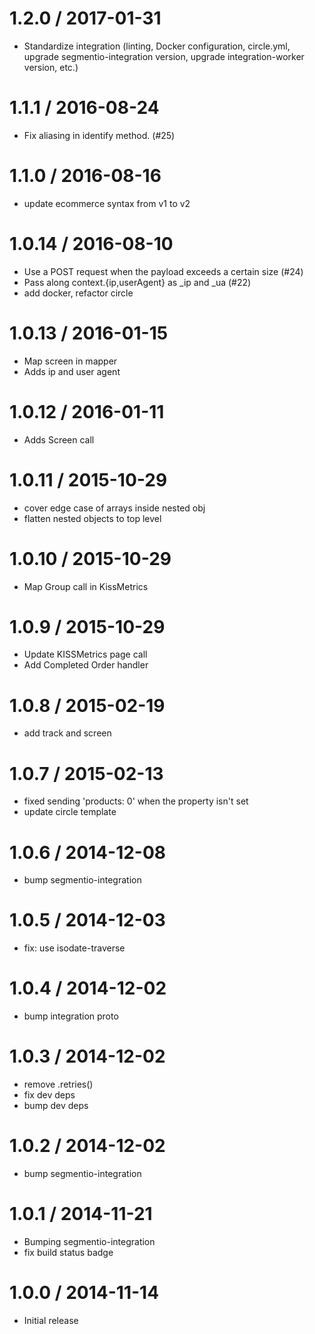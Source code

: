 
1.2.0 / 2017-01-31
==================

  * Standardize integration (linting, Docker configuration, circle.yml, upgrade
segmentio-integration version, upgrade integration-worker version, etc.)


1.1.1 / 2016-08-24
==================

  * Fix aliasing in identify method. (#25)

1.1.0 / 2016-08-16
==================

  * update ecommerce syntax from v1 to v2

1.0.14 / 2016-08-10
===================

  * Use a POST request when the payload exceeds a certain size (#24)
  * Pass along context.{ip,userAgent} as _ip and _ua (#22)
  * add docker, refactor circle

1.0.13 / 2016-01-15
===================

  * Map screen in mapper
  * Adds ip and user agent

1.0.12 / 2016-01-11
===================

  * Adds Screen call

1.0.11 / 2015-10-29
===================

  * cover edge case of arrays inside nested obj
  * flatten nested objects to top level

1.0.10 / 2015-10-29
===================

  * Map Group call in KissMetrics

1.0.9 / 2015-10-29
==================

  * Update KISSMetrics page call
  * Add Completed Order handler

1.0.8 / 2015-02-19
==================

  * add track and screen

1.0.7 / 2015-02-13
==================

 * fixed sending 'products: 0' when the property isn't set
 * update circle template

1.0.6 / 2014-12-08
==================

 * bump segmentio-integration

1.0.5 / 2014-12-03
==================

  * fix: use isodate-traverse

1.0.4 / 2014-12-02
==================

 * bump integration proto

1.0.3 / 2014-12-02
==================

 * remove .retries()
 * fix dev deps
 * bump dev deps

1.0.2 / 2014-12-02
==================

 * bump segmentio-integration

1.0.1 / 2014-11-21
==================

 * Bumping segmentio-integration
 * fix build status badge

1.0.0 / 2014-11-14
==================

  * Initial release
